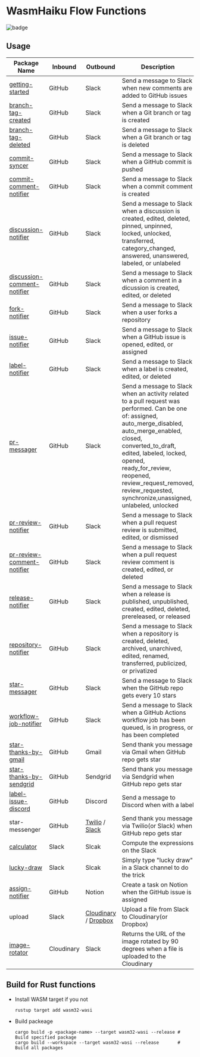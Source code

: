 # WasmHaiku Flow Functions

![badge](https://github.com/second-state/flow-functions/workflows/build/badge.svg?style=flat-square)

## Usage

| Package Name | Inbound | Outbound | Description |
|------------- | ------- | -------- | ----------- |
| [getting-started](github/slack/getting-started/) | GitHub | Slack | Send a message to Slack when new comments are added to GitHub issues |
| [branch-tag-created](github/slack/branch-tag-created/) | GitHub | Slack | Send a message to Slack when a Git branch or tag is created |
| [branch-tag-deleted](github/slack/branch-tag-deleted/) | GitHub | Slack | Send a message to Slack when a Git branch or tag is deleted |
| [commit-syncer](github/slack/commit-syncer/) | GitHub | Slack | Send a message to Slack when a GitHub commit is pushed |
| [commit-comment-notifier](github/slack/commit-comment-notifier/) | GitHub | Slack | Send a message to Slack when a commit comment is created |
| [discussion-notifier](github/slack/discussion-notifier/) | GitHub | Slack | Send a message to Slack when a discussion is created, edited, deleted, pinned, unpinned, locked, unlocked, transferred, category_changed, answered, unanswered, labeled, or unlabeled |
| [discussion-comment-notifier](github/slack/discussion-comment-notifier/) | GitHub | Slack | Send a message to Slack when a comment in a dicussion is created, edited, or deleted |
| [fork-notifier](github/slack/fork-notifier/) | GitHub | Slack | Send a message to Slack when a user forks a repository |
| [issue-notifier](github/slack/issue-notifier/) | GitHub | Slack | Send a message to Slack when a GitHub issue is opened, edited, or assigned |
| [label-notifier](github/slack/label-notifier/) | GitHub | Slack | Send a message to Slack when a label is created, edited, or deleted |
| [pr-messager](github/slack/pr-messager/) | GitHub | Slack | Send a message to Slack when an activity related to a pull request was performed. Can be one of: assigned, auto_merge_disabled, auto_merge_enabled, closed, converted_to_draft, edited, labeled, locked, opened, ready_for_review, reopened, review_request_removed, review_requested, synchronize,unassigned, unlabeled, unlocked |
| [pr-review-notifier](github/slack/pr-review-notifier/) | GitHub | Slack | Send a message to Slack when a pull request review is submitted, edited, or dismissed |
| [pr-review-comment-notifier](github/slack/pr-review-comment-notifier/) | GitHub | Slack | Send a message to Slack when a  pull request review comment is created, edited, or deleted |
| [release-notifier](github/slack/release-notifier/) | GitHub | Slack | Send a message to Slack when a release is published, unpublished, created, edited, deleted, prereleased, or released |
| [repository-notifier](github/slack/repository-notifier/) | GitHub | Slack | Send a message to Slack when a repository is created, deleted, archived, unarchived, edited, renamed, transferred, publicized, or privatized |
| [star-messager](github/slack/star-messager/) | GitHub | Slack | Send a message to Slack when the GitHub repo gets every 10 stars |
| [workflow-job-notifier](github/slack/workflow-job-notifier/) | GitHub | Slack | Send a message to Slack when a GitHub Actions workflow job has been queued, is in progress, or has been completed |
| [star-thanks-by-gmail](github/gmail/star-thanks-by-gmail/) | GitHub | Gmail | Send thank you message via Gmail when GitHub repo gets star |
| [star-thanks-by-sendgrid](github/sendgrid/star-thanks-by-sendgrid/) | GitHub | Sendgrid | Send thank you message via Sendgrid when GitHub repo gets star |
| [label-issue-discord](github/discord/issue-to-discord/) | GitHub | Discord | Send a message to Discord when  with a label |
| star-messenger | GitHub | [Twilio](github/twilio/star-messenger/) / [Slack](github/slack/star-messager/) | Send thank you message via Twilio(or Slack) when GitHub repo gets star |
| [calculator](slack/slack/calculator/) | Slack | Slcak | Compute the expressions on the Slack |
| [lucky-draw](slack/slack/lucky-draw/) | Slack | Slcak | Simply type "lucky draw" in a Slack channel to do the trick |
| [assign-notifier](github/notion/assign-notifier/) | GitHub | Notion | Create a task on Notion when the GitHub issue is assigned |
| upload | Slack | [Cloudinary](slack/cloudinary/upload/) / [Dropbox](slack/dropbox/upload/) | Upload a file from Slack to Cloudinary(or Dropbox) |
| [image-rotator](cloudinary/slack/image-rotator/) | Cloudinary | Slack | Returns the URL of the image rotated by 90 degrees when a file is uploaded to the Cloudinary |

## Build for Rust functions

* Install WASM target if you not

  ```shell
  rustup target add wasm32-wasi
  ```

* Build packeage

  ```shell
  cargo build -p <package-name> --target wasm32-wasi --release # Build specified package
  cargo build --workspace --target wasm32-wasi --release       # Build all packages
  ```
